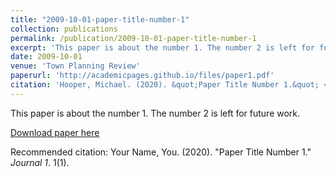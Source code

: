 ```yaml
---
title: "2009-10-01-paper-title-number-1"
collection: publications
permalink: /publication/2009-10-01-paper-title-number-1
excerpt: 'This paper is about the number 1. The number 2 is left for future work.'
date: 2009-10-01
venue: 'Town Planning Review'
paperurl: 'http://academicpages.github.io/files/paper1.pdf'
citation: 'Hooper, Michael. (2020). &quot;Paper Title Number 1.&quot; <i>Journal 1</i>. 1(1).'
---
```

This paper is about the number 1. The number 2 is left for future work.

[Download paper here](http://academicpages.github.io/files/paper1.pdf)

Recommended citation: Your Name, You. (2020). "Paper Title Number 1." <i>Journal 1</i>. 1(1).

